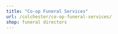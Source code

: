 ```yaml
---
title: "Co-op Funeral Services"
url: /colchester/co-op-funeral-services/
shop: funeral directors
---
```

